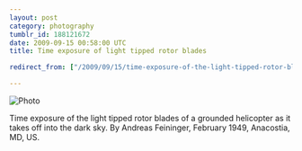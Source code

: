 ```yaml
---
layout: post
category: photography
tumblr_id: 188121672  
date: 2009-09-15 00:58:00 UTC
title: Time exposure of light tipped rotor blades

redirect_from: ["/2009/09/15/time-exposure-of-the-light-tipped-rotor-blades-of.html"]

---
```


![Photo](//farm6.static.flickr.com/5124/5382661473_8e39417bc3_o.jpg)

Time exposure of the light tipped rotor blades of a grounded helicopter as it takes off into the dark sky. By Andreas Feininger, February 1949, Anacostia, MD, US.
